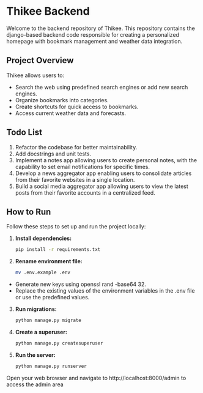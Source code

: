 # Thikee Backend

Welcome to the backend repository of Thikee. This repository contains the django-based backend code responsible for creating a personalized homepage with bookmark management and weather data integration.

## Project Overview

Thikee allows users to:
- Search the web using predefined search engines or add new search engines.
- Organize bookmarks into categories.
- Create shortcuts for quick access to bookmarks.
- Access current weather data and forecasts.

## Todo List

1. Refactor the codebase for better maintainability.
2. Add docstrings and unit tests.
3. Implement a notes app allowing users to create personal notes, with the capability to set email notifications for specific times.
4. Develop a news aggregator app enabling users to consolidate articles from their favorite websites in a single location.
5. Build a social media aggregator app allowing users to view the latest posts from their favorite accounts in a centralized feed.

## How to Run

Follow these steps to set up and run the project locally:

1. **Install dependencies:**
   ```bash
   pip install -r requirements.txt

2. **Rename environment file:**
   ```bash
   mv .env.example .env
- Generate new keys using openssl rand -base64 32.
- Replace the existing values of the environment variables in the .env file or use the predefined values.

3. **Run migrations:**
   ```bash
   python manage.py migrate

4. **Create a superuser:**
   ```bash
   python manage.py createsuperuser

5. **Run the server:**
   ```bash
   python manage.py runserver

Open your web browser and navigate to http://localhost:8000/admin to access the admin area